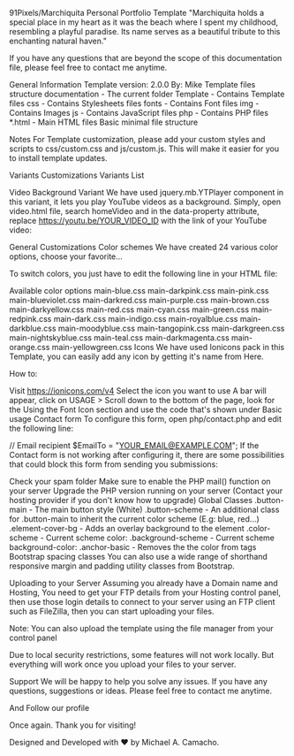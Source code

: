 91Pixels/Marchiquita
Personal Portfolio Template
"Marchiquita holds a special place in my heart as it was the beach where I spent my childhood, resembling a playful paradise. Its name serves as a beautiful tribute to this enchanting natural haven."

If you have any questions that are beyond the scope of this documentation file, please feel free to contact me​ anytime.


General Information
Template version: 2.0.0
By: Mike
Template files structure
documentation - The current folder
Template - Contains Template files
css - Contains Stylesheets files
fonts - Contains Font files
img - Contains Images
js - Contains JavaScript files
php - Contains PHP files
*.html - Main HTML files
Basic minimal file structure
<!DOCTYPE html>
<html lang="zxx">

<head>
  <!-- Title of the page, scripts, styles -->
</head>

<body>
  <!-- Preloader-->
  <!-- Navbar-->
  <!-- Home-->
  <!-- About lightbox-->
  <!-- Resume lightbox-->
  <!-- Portfolio lightbox-->
  <!-- Blog lightbox-->
  <!-- Contact lightbox-->
  <!-- Scripts-->
</body>

</html>
Notes
For Template customization, please add your custom styles and scripts to css/custom.css and js/custom.js. This will make it easier for you to install template updates.

Variants Customizations
Variants List

Video Background Variant
We have used jquery.mb.YTPlayer component in this variant, it lets you play YouTube videos as a background. Simply, open video.html file, search homeVideo and in the data-property attribute, replace https://youtu.be/YOUR_VIDEO_ID with the link of your YouTube video:

<div class="player" id="homeVideo" data-property="{videoURL:'https://youtu.be/KR97TgpMyrc',containment:'#home',autoPlay:true, mute:true, showControls:false, stopMovieOnBlur:false, showYTLogo: false}"></div>
General Customizations
Color schemes
We have created 24 various color options, choose your favorite...

To switch colors, you just have to edit the following line in your HTML file:

<link id="color-scheme" rel="stylesheet" href="css/colors/main-COLOR_NAME.css">
Available color options
main-blue.css         main-darkpink.css      main-pink.css
main-blueviolet.css   main-darkred.css       main-purple.css
main-brown.css        main-darkyellow.css    main-red.css
main-cyan.css         main-green.css         main-redpink.css
main-dark.css         main-indigo.css        main-royalblue.css
main-darkblue.css     main-moodyblue.css     main-tangopink.css
main-darkgreen.css    main-nightskyblue.css  main-teal.css
main-darkmagenta.css  main-orange.css        main-yellowgreen.css
Icons
We have used Ionicons pack in this Template, you can easily add any icon by getting it's name from Here.

How to:

Visit https://ionicons.com/v4
Select the icon you want to use
A bar will appear, click on USAGE >
Scroll down to the bottom of the page, look for the Using the Font Icon section and use the code that's shown under Basic usage
Contact form
To configure this form, open php/contact.php and edit the following line:

// Email recipient
$EmailTo = "YOUR_EMAIL@EXAMPLE.COM";
If the Contact form is not working after configuring it, there are some possibilities that could block this form from sending you submissions:

Check your spam folder
Make sure to enable the PHP mail() function on your server
Upgrade the PHP version running on your server (Contact your hosting provider if you don't know how to upgrade)
Global Classes
.button-main - The main button style (White)
.button-scheme - An additional class for .button-main to inherit the current color scheme (E.g: blue, red...)
.element-cover-bg - Adds an overlay background to the element
.color-scheme - Current scheme color:
.background-scheme - Current scheme background-color:
.anchor-basic - Removes the the color from <a> tags
Bootstrap spacing classes
You can also use a wide range of shorthand responsive margin and padding utility classes from Bootstrap.

Uploading to your Server
Assuming you already have a Domain name and Hosting, You need to get your FTP details from your Hosting control panel, then use those login details to connect to your server using an FTP client such as FileZilla, then you can start uploading your files.

Note: You can also upload the template using the file manager from your control panel

Due to local security restrictions, some features will not work locally. But everything will work once you upload your files to your server.

Support
We will be happy to help you solve any issues. If you have any questions, suggestions or ideas. Please feel free to contact me anytime.



And Follow our profile

Once again. Thank you for visiting!


Designed and Developed with ❤️ by Michael A. Camacho.
